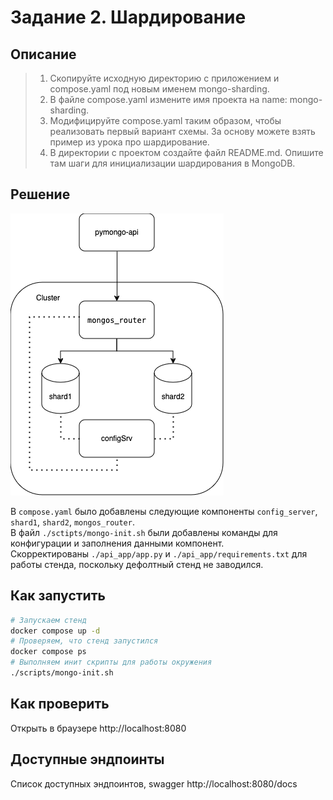 # Задание 2. Шардирование

## Описание
>1. Скопируйте исходную директорию с приложением и compose.yaml под новым именем mongo-sharding.
>2. В файле compose.yaml измените имя проекта на name: mongo-sharding.
>3. Модифицируйте compose.yaml таким образом, чтобы реализовать первый вариант схемы. За основу можете взять пример из урока про шардирование.
>4. В директории с проектом создайте файл README.md. Опишите там шаги для инициализации шардирования в MongoDB.

## Решение

![stage1.drawio.png](stage1.drawio.png "stage 1")    

В `compose.yaml` было добавлены  следующие компоненты `config_server`, `shard1`, `shard2`, `mongos_router`.  
В файл `./sctipts/mongo-init.sh` были добавлены команды для конфигурации и заполнения данными компонент.  
Скорректированы `./api_app/app.py` и `./api_app/requirements.txt` для работы стенда, поскольку дефолтный стенд не заводился.

## Как запустить

```bash
# Запускаем стенд
docker compose up -d
# Проверяем, что стенд запустился
docker compose ps
# Выполняем инит скрипты для работы окружения
./scripts/mongo-init.sh
```

## Как проверить

Открыть в браузере http://localhost:8080

## Доступные эндпоинты

Список доступных эндпоинтов, swagger http://localhost:8080/docs